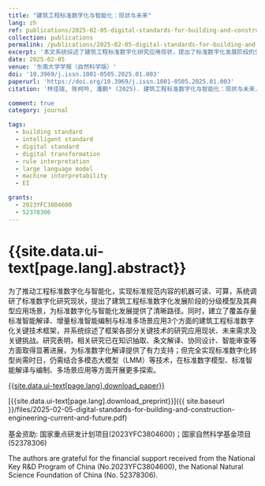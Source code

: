 ```yaml
---
title: "建筑工程标准数字化与智能化：现状与未来"
lang: zh
ref: publications/2025-02-05-digital-standards-for-building-and-construction-engineering-current-and-future
collection: publications
permalink: /publications/2025-02-05-digital-standards-for-building-and-construction-engineering-current-and-future
excerpt: '本文系统综述了建筑工程标准数字化研究应用现状，提出了标准数字化发展阶段的分级模型及应用场景，并建立了相应的标准数字化关键技术框架，为未来相关研究应用指明了方向'
date: 2025-02-05
venue: '东南大学学报（自然科学版）'
doi: '10.3969/j.issn.1001-0505.2025.01.003'
paperurl: 'https://doi.org/10.3969/j.issn.1001-0505.2025.01.003'
citation: '林佳瑞, 陈柯吟, 潘鹏* (2025). 建筑工程标准数字化与智能化：现状与未来. <i>东南大学学报（自然科学版）</i>, 55(1), 16-29. doi: 10.3969/j.issn.1001-0505.2025.01.003'

comment: true
category: journal

tags: 
  - building standard
  - intelligent standard
  - digital standard
  - digital transformation
  - rule interpretation
  - large language model
  - machine interpretability
  - EI

grants:
  - 2023YFC3804600
  - 52378306
---
```



{{site.data.ui-text[page.lang].abstract}}
====

为了推动工程标准数字化与智能化，实现标准规范内容的机器可读、可算，系统调研了标准数字化研究现状，提出了建筑工程标准数字化发展阶段的分级模型及其典型应用场景，为标准数字化与智能化发展提供了清晰路径。同时，建立了覆盖存量标准智能解译、增量标准智能编制与标准多场景应用3个方面的建筑工程标准数字化关键技术框架，并系统综述了框架各部分关键技术的研究应用现状、未来需求及关键挑战。研究表明，相关研究已在知识抽取、条文解译、协同设计、智能审查等方面取得显著进展，为标准数字化解译提供了有力支持；但完全实现标准数字化转型尚需时日，仍需结合多模态大模型（LMM）等技术，在标准数字模型、标准智能解译与编制、多场景应用等方面开展更多探索。

[{{site.data.ui-text[page.lang].download_paper}}]({{page.paperurl}})

[{{site.data.ui-text[page.lang].download_preprint}}]({{ site.baseurl }}/files/2025-02-05-digital-standards-for-building-and-construction-engineering-current-and-future.pdf)

基金资助: 国家重点研发计划项目(2023YFC3804600)；国家自然科学基金项目(52378306)

The authors are grateful for the financial support received from the National Key R&D Program of China (No.2023YFC3804600), the National Natural Science Foundation of China (No. 52378306). 